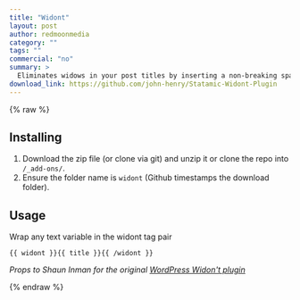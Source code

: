 ```yaml
---
title: "Widont"
layout: post
author: redmoonmedia
category: ""
tags: ""
commercial: "no"
summary: >
  Eliminates widows in your post titles by inserting a non-breaking space between the last two words of a title.
download_link: https://github.com/john-henry/Statamic-Widont-Plugin
---
```

{% raw %}

## Installing
1. Download the zip file (or clone via git) and unzip it or clone the repo into `/_add-ons/`.
2. Ensure the folder name is `widont` (Github timestamps the download folder).


## Usage

Wrap any text variable in the widont tag pair

```
{{ widont }}{{ title }}{{ /widont }}
```

*Props to Shaun Inman for the original [WordPress Widon't plugin](http://shauninman.com/archive/2006/08/22/widont_wordpress_plugin)*  

{% endraw %}
